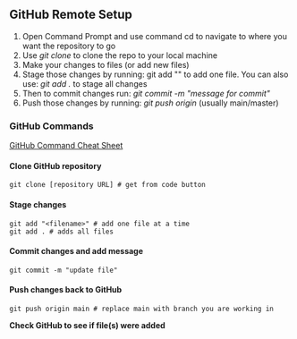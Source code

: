 ## GitHub Remote Setup
1. Open Command Prompt and use command cd to navigate to where you want the repository to go
2. Use *git clone* to clone the repo to your local machine
3. Make your changes to files (or add new files)
4. Stage those changes by running: git add "<filename>" to add one file. 
	You can also use: *git add .* to stage all changes
5. Then to commit changes run: *git commit -m "message for commit"*
6. Push those changes by running: *git push origin <branch-name>* (usually main/master)

### GitHub Commands
[GitHub Command Cheat Sheet](https://education.github.com/git-cheat-sheet-education.pdf)

#### Clone GitHub repository
```Git
git clone [repository URL] # get from code button
```
#### Stage changes
```Git
git add "<filename>" # add one file at a time
git add . # adds all files
```
#### Commit changes and add message
```Git
git commit -m "update file"
```
#### Push changes back to GitHub
```Git
git push origin main # replace main with branch you are working in
```

**Check GitHub to see if file(s) were added**